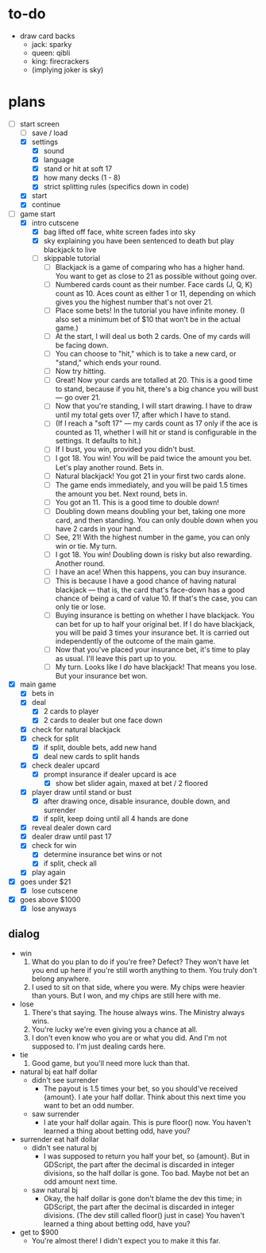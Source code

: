 # to-do

- draw card backs
	- jack: sparky
	- queen: qibli
	- king: firecrackers
	- (implying joker is sky)

# plans

- [ ] start screen
	- [ ] save / load
	- [x] settings
		- [x] sound
		- [x] language
		- [x] stand or hit at soft 17
		- [x] how many decks (1 - 8)
		- [x] strict splitting rules (specifics down in code)
	- [x] start
	- [x] continue
- [ ] game start
	- [x] intro cutscene
		- [x] bag lifted off face, white screen fades into sky
		- [x] sky explaining you have been sentenced to death but play blackjack to live
		- [ ] skippable tutorial
			- [ ] Blackjack is a game of comparing who has a higher hand. You want to get as close to 21 as possible without going over.
			- [ ] Numbered cards count as their number. Face cards (J, Q, K) count as 10. Aces count as either 1 or 11, depending on which gives you the highest number that's not over 21.
			- [ ] Place some bets! In the tutorial you have infinite money. (I also set a minimum bet of $10 that won't be in the actual game.)
			- [ ] At the start, I will deal us both 2 cards. One of my cards will be facing down.
			- [ ] You can choose to "hit," which is to take a new card, or "stand," which ends your round.
			- [ ] Now try hitting.
			- [ ] Great! Now your cards are totalled at 20. This is a good time to stand, because if you hit, there's a big chance you will bust — go over 21.
			- [ ] Now that you're standing, I will start drawing. I have to draw until my total gets over 17, after which I have to stand.
			- [ ] (If I reach a "soft 17" — my cards count as 17 only if the ace is counted as 11, whether I will hit or stand is configurable in the settings. It defaults to hit.)
			- [ ] If I bust, you win, provided you didn't bust.
			- [ ] I got 18. You win! You will be paid twice the amount you bet. Let's play another round. Bets in.
			- [ ] Natural blackjack! You got 21 in your first two cards alone.
			- [ ] The game ends immediately, and you will be paid 1.5 times the amount you bet. Next round, bets in.
			- [ ] You got an 11. This is a good time to double down!
			- [ ] Doubling down means doubling your bet, taking one more card, and then standing. You can only double down when you have 2 cards in your hand.
			- [ ] See, 21! With the highest number in the game, you can only win or tie. My turn.
			- [ ] I got 18. You win! Doubling down is risky but also rewarding. Another round.
			- [ ] I have an ace! When this happens, you can buy insurance.
			- [ ] This is because I have a good chance of having natural blackjack — that is, the card that's face-down has a good chance of being a card of value 10. If that's the case, you can only tie or lose.
			- [ ] Buying insurance is betting on whether I have blackjack. You can bet for up to half your original bet. If I do have blackjack, you will be paid 3 times your insurance bet. It is carried out independently of the outcome of the main game.
			- [ ] Now that you've placed your insurance bet, it's time to play as usual. I'll leave this part up to you.
			- [ ] My turn. Looks like I *do* have blackjack! That means you lose. But your insurance bet won.
- [x] main game
	- [x] bets in
	- [x] deal
		- [x] 2 cards to player
		- [x] 2 cards to dealer but one face down
	- [x] check for natural blackjack
	- [x] check for split
		- [x] if split, double bets, add new hand
		- [x] deal new cards to split hands
	- [x] check dealer upcard
		- [x] prompt insurance if dealer upcard is ace
			- [x] show bet slider again, maxed at bet / 2 floored
	- [x] player draw until stand or bust
		- [x] after drawing once, disable insurance, double down, and surrender
		- [x] if split, keep doing until all 4 hands are done
	- [x] reveal dealer down card
	- [x] dealer draw until past 17
	- [x] check for win
		- [x] determine insurance bet wins or not
		- [x] if split, check all
	- [x] play again
- [x] goes under $21
	- [x] lose cutscene
- [x] goes above $1000
	- [x] lose anyways

## dialog

- win
	1. What do you plan to do if you're free? Defect? They won't have let you end up here if you're still worth anything to them. You truly don't belong anywhere.
	2. I used to sit on that side, where you were. My chips were heavier than yours. But I won, and my chips are still here with me.
- lose
	1. There's that saying. The house always wins. The Ministry always wins.
	2. You're lucky we're even giving you a chance at all.
	3. I don't even know who you are or what you did. And I'm not supposed to. I'm just dealing cards here.
- tie
	1. Good game, but you'll need more luck than that.
- natural bj eat half dollar
	- didn't see surrender
		- The payout is 1.5 times your bet, so you should've received {amount}. I ate your half dollar. Think about this next time you want to bet an odd number.
	- saw surrender
		- I ate your half dollar again. This is pure floor() now. You haven't learned a thing about betting odd, have you?
- surrender eat half dollar
	- didn't see natural bj
		- I was supposed to return you half your bet, so {amount}. But in GDScript, the part after the decimal is discarded in integer divisions, so the half dollar is gone. Too bad. Maybe not bet an odd amount next time.
	- saw natural bj
		- Okay, the half dollar is gone don't blame the dev this time; in GDScript, the part after the decimal is discarded in integer divisions. (The dev still called floor() just in case) You haven't learned a thing about betting odd, have you?
- get to $900
	- You're almost there! I didn't expect you to make it this far.

